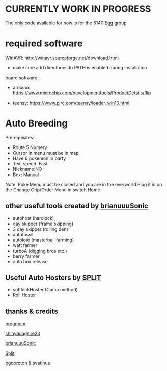 # CURRENTLY WORK IN PROGRESS
The only code available for now is for the 5140 Egg group


# required software
WinAVR: http://winavr.sourceforge.net/download.html

- make sure add directories to PATH is enabled during installation

board software

- arduino: https://www.microchip.com/developmenttools/ProductDetails/flip

- teensy: https://www.pjrc.com/teensy/loader_win10.html

# Auto Breeding

Prerequisites:
- Route 5 Nursery
- Cursor in menu must be in map
- Have 6 pokemon in party
- Text speed: Fast
- Nickname:NO
- Box: Manual

Note: Poke Menu must be closed and you are in the overworld
Plug it in on the Change Grip/Order Menu in switch Home

## other useful tools created by [brianuuuSonic](https://www.youtube.com/watch?v=y2xFf7e_KSU)

- autohost (hardlock)
- day skipper (frame skipping)
- 3 day skipper (rolling den)
- autofossil 
- autoloto (masterball farming)
- watt farmer
- turboA (digging bros etc.)
- berry farmer
- auto box release

## Useful Auto Hosters by [SPLIT](https://github.com/spl-t/swsh-auto-host)

- softlockHoster (Camp method)
- Roll Hoster

## thanks & credits
[progmem](https://github.com/progmem/Switch-Fightstick)

[shinyquagsire23](https://github.com/shinyquagsire23/Switch-Fightstick)

[brianuuuSonic](https://www.youtube.com/user/brianuuusonic2)

[Split](https://github.com/spl-t/swsh-auto-host)

bgoproton & svatinus 
